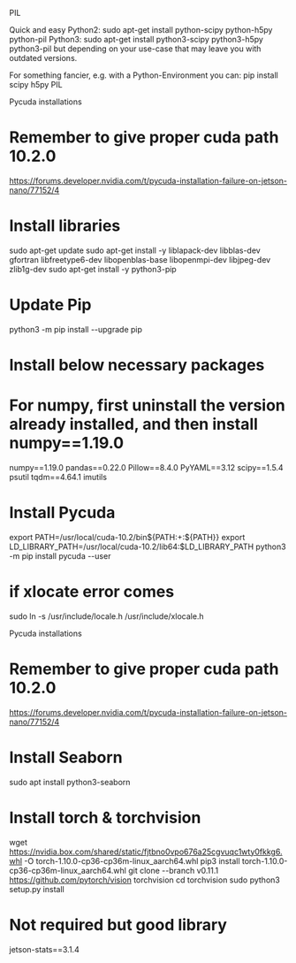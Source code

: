 PIL

Quick and easy
Python2: sudo apt-get install python-scipy python-h5py python-pil
Python3: sudo apt-get install python3-scipy python3-h5py python3-pil
but depending on your use-case that may leave you with outdated versions.

For something fancier, e.g. with a Python-Environment you can:
pip install scipy h5py PIL


Pycuda installations 
# Remember to give proper cuda path 10.2.0
https://forums.developer.nvidia.com/t/pycuda-installation-failure-on-jetson-nano/77152/4


# Install libraries
sudo apt-get update
sudo apt-get install -y liblapack-dev libblas-dev gfortran libfreetype6-dev libopenblas-base libopenmpi-dev libjpeg-dev zlib1g-dev
sudo apt-get install -y python3-pip

# Update Pip
python3 -m pip install --upgrade pip

# Install below necessary packages
# For numpy, first uninstall the version already installed, and then install numpy==1.19.0
numpy==1.19.0
pandas==0.22.0
Pillow==8.4.0
PyYAML==3.12
scipy==1.5.4
psutil
tqdm==4.64.1
imutils

# Install Pycuda
export PATH=/usr/local/cuda-10.2/bin${PATH:+:${PATH}}
export LD_LIBRARY_PATH=/usr/local/cuda-10.2/lib64:$LD_LIBRARY_PATH
python3 -m pip install pycuda --user

# if xlocate error comes

sudo ln -s /usr/include/locale.h /usr/include/xlocale.h

Pycuda installations 
# Remember to give proper cuda path 10.2.0
https://forums.developer.nvidia.com/t/pycuda-installation-failure-on-jetson-nano/77152/4



# Install Seaborn
sudo apt install python3-seaborn

# Install torch & torchvision
wget https://nvidia.box.com/shared/static/fjtbno0vpo676a25cgvuqc1wty0fkkg6.whl -O torch-1.10.0-cp36-cp36m-linux_aarch64.whl
pip3 install torch-1.10.0-cp36-cp36m-linux_aarch64.whl
git clone --branch v0.11.1 https://github.com/pytorch/vision torchvision
cd torchvision
sudo python3 setup.py install 

# Not required but good library
jetson-stats==3.1.4
